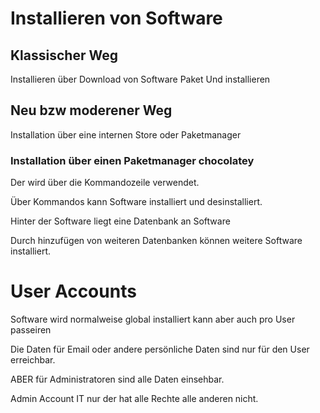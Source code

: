 # Installieren von Software

## Klassischer Weg

Installieren über Download von Software Paket
Und installieren

## Neu bzw moderener Weg

Installation über eine internen Store oder Paketmanager

### Installation über einen Paketmanager chocolatey

Der wird über die Kommandozeile verwendet.

Über Kommandos kann Software installiert und desinstalliert.

Hinter der Software liegt eine Datenbank an Software

Durch hinzufügen von weiteren Datenbanken können weitere Software installiert.

# User Accounts

Software wird normalweise global installiert
kann aber auch pro User passeiren

Die Daten für Email oder andere persönliche Daten sind nur für den User erreichbar. 

ABER für Administratoren sind alle Daten einsehbar. 

Admin Account IT nur der hat alle Rechte alle anderen nicht. 